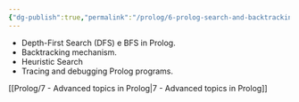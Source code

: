 ```yaml
---
{"dg-publish":true,"permalink":"/prolog/6-prolog-search-and-backtracking/","dgPassFrontmatter":true,"noteIcon":""}
---
```


- Depth-First Search (DFS) e BFS in Prolog.
- Backtracking mechanism.
- Heuristic Search
- Tracing and debugging Prolog programs.

[[Prolog/7 - Advanced topics in Prolog\|7 - Advanced topics in Prolog]]